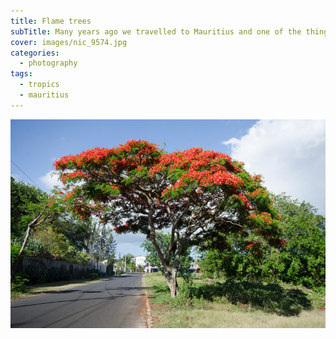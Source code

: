 ```yaml
---
title: Flame trees
subTitle: Many years ago we travelled to Mauritius and one of the things I fell in love with were their Flame Trees!
cover: images/nic_9574.jpg
categories:
  - photography
tags:
  - tropics
  - mauritius
---
```


![Flame Trees](images/nic_9574.jpg)
